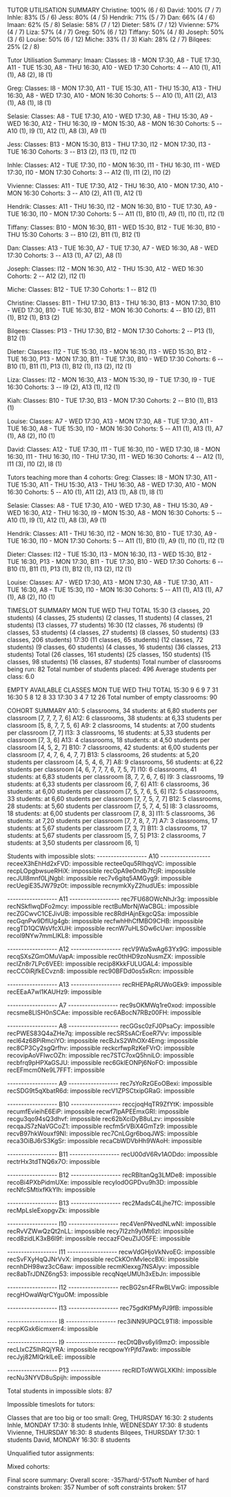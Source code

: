 TUTOR UTILISATION SUMMARY
Christine: 100% (6 / 6)
David: 100% (7 / 7)
Inhle: 83% (5 / 6)
Jess: 80% (4 / 5)
Hendrik: 71% (5 / 7)
Dan: 66% (4 / 6)
Imaan: 62% (5 / 8)
Selasie: 58% (7 / 12)
Dieter: 58% (7 / 12)
Vivienne: 57% (4 / 7)
Liza: 57% (4 / 7)
Greg: 50% (6 / 12)
Tiffany: 50% (4 / 8)
Joseph: 50% (3 / 6)
Louise: 50% (6 / 12)
Miche: 33% (1 / 3)
Kiah: 28% (2 / 7)
Bilqees: 25% (2 / 8)

Tutor Utilisation Summary:
Imaan:
  Classes: I8 - MON 17:30, A8 - TUE 17:30, A11 - TUE 15:30, A8 - THU 16:30, A10 - WED 17:30
  Cohorts: 4 -- A10 (1), A11 (1), A8 (2), I8 (1)

Greg:
  Classes: I8 - MON 17:30, A11 - TUE 15:30, A11 - THU 15:30, A13 - THU 16:30, A8 - WED 17:30, A10 - MON 16:30
  Cohorts: 5 -- A10 (1), A11 (2), A13 (1), A8 (1), I8 (1)

Selasie:
  Classes: A8 - TUE 17:30, A10 - WED 17:30, A8 - THU 15:30, A9 - WED 16:30, A12 - THU 16:30, I9 - MON 15:30, A8 - MON 16:30
  Cohorts: 5 -- A10 (1), I9 (1), A12 (1), A8 (3), A9 (1)

Jess:
  Classes: B13 - MON 15:30, B13 - THU 17:30, I12 - MON 17:30, I13 - TUE 16:30
  Cohorts: 3 -- B13 (2), I13 (1), I12 (1)

Inhle:
  Classes: A12 - TUE 17:30, I10 - MON 16:30, I11 - THU 16:30, I11 - WED 17:30, I10 - MON 17:30
  Cohorts: 3 -- A12 (1), I11 (2), I10 (2)

Vivienne:
  Classes: A11 - TUE 17:30, A12 - THU 16:30, A10 - MON 17:30, A10 - MON 16:30
  Cohorts: 3 -- A10 (2), A11 (1), A12 (1)

Hendrik:
  Classes: A11 - THU 16:30, I12 - MON 16:30, B10 - TUE 17:30, A9 - TUE 16:30, I10 - MON 17:30
  Cohorts: 5 -- A11 (1), B10 (1), A9 (1), I10 (1), I12 (1)

Tiffany:
  Classes: B10 - MON 16:30, B11 - WED 15:30, B12 - TUE 16:30, B10 - THU 15:30
  Cohorts: 3 -- B10 (2), B11 (1), B12 (1)

Dan:
  Classes: A13 - TUE 16:30, A7 - TUE 17:30, A7 - WED 16:30, A8 - WED 17:30
  Cohorts: 3 -- A13 (1), A7 (2), A8 (1)

Joseph:
  Classes: I12 - MON 16:30, A12 - THU 15:30, A12 - WED 16:30
  Cohorts: 2 -- A12 (2), I12 (1)

Miche:
  Classes: B12 - TUE 17:30
  Cohorts: 1 -- B12 (1)

Christine:
  Classes: B11 - THU 17:30, B13 - THU 16:30, B13 - MON 17:30, B10 - WED 17:30, B10 - TUE 16:30, B12 - MON 16:30
  Cohorts: 4 -- B10 (2), B11 (1), B12 (1), B13 (2)

Bilqees:
  Classes: P13 - THU 17:30, B12 - MON 17:30
  Cohorts: 2 -- P13 (1), B12 (1)

Dieter:
  Classes: I12 - TUE 15:30, I13 - MON 16:30, I13 - WED 15:30, B12 - TUE 16:30, P13 - MON 17:30, B11 - TUE 17:30, B10 - WED 17:30
  Cohorts: 6 -- B10 (1), B11 (1), P13 (1), B12 (1), I13 (2), I12 (1)

Liza:
  Classes: I12 - MON 16:30, A13 - MON 15:30, I9 - TUE 17:30, I9 - TUE 16:30
  Cohorts: 3 -- I9 (2), A13 (1), I12 (1)

Kiah:
  Classes: B10 - TUE 17:30, B13 - MON 17:30
  Cohorts: 2 -- B10 (1), B13 (1)

Louise:
  Classes: A7 - WED 17:30, A13 - MON 17:30, A8 - TUE 17:30, A11 - TUE 16:30, A8 - TUE 15:30, I10 - MON 16:30
  Cohorts: 5 -- A11 (1), A13 (1), A7 (1), A8 (2), I10 (1)

David:
  Classes: A12 - TUE 17:30, I11 - TUE 16:30, I10 - WED 17:30, I8 - MON 16:30, I11 - THU 16:30, I10 - THU 17:30, I11 - WED 16:30
  Cohorts: 4 -- A12 (1), I11 (3), I10 (2), I8 (1)

Tutors teaching more than 4 cohorts:
Greg:
  Classes: I8 - MON 17:30, A11 - TUE 15:30, A11 - THU 15:30, A13 - THU 16:30, A8 - WED 17:30, A10 - MON 16:30
  Cohorts: 5 -- A10 (1), A11 (2), A13 (1), A8 (1), I8 (1)

Selasie:
  Classes: A8 - TUE 17:30, A10 - WED 17:30, A8 - THU 15:30, A9 - WED 16:30, A12 - THU 16:30, I9 - MON 15:30, A8 - MON 16:30
  Cohorts: 5 -- A10 (1), I9 (1), A12 (1), A8 (3), A9 (1)

Hendrik:
  Classes: A11 - THU 16:30, I12 - MON 16:30, B10 - TUE 17:30, A9 - TUE 16:30, I10 - MON 17:30
  Cohorts: 5 -- A11 (1), B10 (1), A9 (1), I10 (1), I12 (1)

Dieter:
  Classes: I12 - TUE 15:30, I13 - MON 16:30, I13 - WED 15:30, B12 - TUE 16:30, P13 - MON 17:30, B11 - TUE 17:30, B10 - WED 17:30
  Cohorts: 6 -- B10 (1), B11 (1), P13 (1), B12 (1), I13 (2), I12 (1)

Louise:
  Classes: A7 - WED 17:30, A13 - MON 17:30, A8 - TUE 17:30, A11 - TUE 16:30, A8 - TUE 15:30, I10 - MON 16:30
  Cohorts: 5 -- A11 (1), A13 (1), A7 (1), A8 (2), I10 (1)


TIMESLOT SUMMARY
        MON     TUE     WED     THU     TOTAL
15:30   (3 classes, 20 students)        (4 classes, 25 students)        (2 classes, 11 students)        (4 classes, 21 students)        (13 classes, 77 students)
16:30   (12 classes, 76 students)       (9 classes, 53 students)        (4 classes, 27 students)        (8 classes, 50 students)        (33 classes, 206 students)
17:30   (11 classes, 65 students)       (12 classes, 72 students)       (9 classes, 60 students)        (4 classes, 16 students)        (36 classes, 213 students)
Total   (26 classes, 161 students)      (25 classes, 150 students)      (15 classes, 98 students)       (16 classes, 87 students)
Total number of classrooms being run: 82
Total number of students placed: 496
Average students per class: 6.0


EMPTY AVAILABLE CLASSES
        MON     TUE     WED     THU     TOTAL
15:30   9       6       9       7       31
16:30   5       8       12      8       33
17:30   3       4       7       12      26
Total number of empty classrooms: 90


COHORT SUMMARY
A10:    5 classrooms,   34 students:    at 6,80 students per classroom  [7, 7, 7, 7, 6]
A12:    6 classrooms,   38 students:    at 6,33 students per classroom  [5, 8, 7, 7, 5, 6]
A9:     2 classrooms,   14 students:    at 7,00 students per classroom  [7, 7]
I13:    3 classrooms,   16 students:    at 5,33 students per classroom  [7, 3, 6]
A13:    4 classrooms,   18 students:    at 4,50 students per classroom  [4, 5, 2, 7]
B10:    7 classrooms,   42 students:    at 6,00 students per classroom  [7, 4, 7, 6, 4, 7, 7]
B13:    5 classrooms,   26 students:    at 5,20 students per classroom  [4, 5, 4, 6, 7]
A8:     9 classrooms,   56 students:    at 6,22 students per classroom  [4, 6, 7, 7, 7, 6, 7, 5, 7]
I10:    6 classrooms,   41 students:    at 6,83 students per classroom  [8, 7, 7, 6, 7, 6]
I9:     3 classrooms,   19 students:    at 6,33 students per classroom  [6, 7, 6]
A11:    6 classrooms,   36 students:    at 6,00 students per classroom  [7, 5, 7, 6, 5, 6]
I12:    5 classrooms,   33 students:    at 6,60 students per classroom  [7, 7, 5, 7, 7]
B12:    5 classrooms,   28 students:    at 5,60 students per classroom  [7, 5, 7, 4, 5]
I8:     3 classrooms,   18 students:    at 6,00 students per classroom  [7, 8, 3]
I11:    5 classrooms,   36 students:    at 7,20 students per classroom  [7, 7, 8, 7, 7]
A7:     3 classrooms,   17 students:    at 5,67 students per classroom  [7, 3, 7]
B11:    3 classrooms,   17 students:    at 5,67 students per classroom  [5, 7, 5]
P13:    2 classrooms,   7 students:     at 3,50 students per classroom  [6, 1]


Students with impossible slots:
------------------ A10 ------------------
receeX3hEhHd2xFVD: impossible
rectee0qu5RIhqqVC: impossible
recpLOpgbwsueRHiX: impossible
recOpA9e0ndb7fcjR: impossible
recJUI8mnf0LjNgbI: impossible
rec7v6gitq5AMGyg9: impossible
recUegiE35JW79zOt: impossible
recnymkXyZ2hudUEs: impossible

------------------ A11 ------------------
rec7FU68OWcNhJr3g: impossible
recNSkflwqDFo2mcy: impossible
rectBuMbrNjWaCBGL: impossible
recZGCwvC1CEJivUB: impossible
rec8RdHAjnEkgcQSa: impossible
recGqnPw9DfIUg4gb: impossible
recfwhHhCfMBO9CHB: impossible
recgTD1QCWsVfcXUH: impossible
recnW7uHLSOw6cUwr: impossible
recol9NYw7mmLlKL8: impossible

------------------ A12 ------------------
recV9WaSwAg63Yx9G: impossible
recqSXsZGmOMuVapA: impossible
rec0thHD9zoNusmZX: impossible
recIZn8r7LPc6VEEl: impossible
recip8KkkFULUGAL4: impossible
recCC0iRjfkECvzn8: impossible
rec90BFDd0os5xRcn: impossible

------------------ A13 ------------------
recRHEPApRUWoGEk9: impossible
recEEaA7wl1KAUHz9: impossible

------------------ A7 ------------------
rec9sOKMWq1re0xod: impossible
recsme8LlSH0nSCAe: impossible
rec6ABocN7RBz00FH: impossible

------------------ A8 ------------------
recGGsc0zFJ0PsaCy: impossible
recPWES83Q4aZHe7q: impossible
recSRSsACrEoeR7Vv: impossible
recl64z68PiRmciYO: impossible
recBJxS2WhOXr4Emg: impossible
rec8CP3Cy2sgQrfhv: impossible
reckcrfwpRzKeFVrO: impossible
recovipAoVFIwcOZh: impossible
rec7STC7oxQ5hniLO: impossible
recbfrq9pHPXaGSJU: impossible
rec6GklEONPj6NoFO: impossible
recEFmcm0Ne9L7FFT: impossible

------------------ A9 ------------------
rec7sYoRzGEoOBexi: impossible
recSDG9t5qXbatR6d: impossible
recV1ZPSCtxipGRaG: impossible

------------------ B10 ------------------
reccjoqHqTR9ZfYtK: impossible
recumfEvieihE6EiP: impossible
recwf7lpAPEEmxGRI: impossible
recgu3qo94sQ3dhvf: impossible
rec62bXciDyB8uLzv: impossible
recqaJS7zNaVGCoZ1: impossible
recfm5rVBiX4GmTz9: impossible
recvB97hkWouxf9NI: impossible
rec7CnLGgr6boqJWS: impossible
reca3OiBJ6rS3KgSr: impossible
recaCbWDVbHh9WAoH: impossible

------------------ B11 ------------------
recU00dV6Rv1AODdo: impossible
rectrHx3tdTNQ6x7O: impossible

------------------ B12 ------------------
recRBltanQg3LMDe8: impossible
recoBi4PXbPidmUXe: impossible
recyIodOGPDvu9h3D: impossible
recNfcSMtixfKkYlh: impossible

------------------ B13 ------------------
rec2MadsC4Ljhe7fC: impossible
recMpLsleExopgvZk: impossible

------------------ I10 ------------------
rec4VenPNvedNLwNI: impossible
recRvVZWwQzQt2nLL: impossible
recy7I2zh9yIMt6zI: impossible
recd8zidLK3xB6l9f: impossible
reccazFOeuZlJO5FE: impossible

------------------ I11 ------------------
recwVdGHjoVkNvoEG: impossible
recSvFXyHqQJNrVvX: impossible
recCkKOnMvIeccBXi: impossible
recnhDH98wz3cC6aw: impossible
recmKlexxg7NSAlyv: impossible
rec8abTrJDNZ6ng53: impossible
recqNqeUMUh3xEbJn: impossible

------------------ I12 ------------------
recBG2sn4FRwBLVwG: impossible
recgHOwaWqrCYguOM: impossible

------------------ I13 ------------------
rec75gdKtPMyPJ9fB: impossible

------------------ I8 ------------------
rec3iNN9UPQCL9TI8: impossible
recpKGxk6icmxerr4: impossible

------------------ I9 ------------------
recDtQBvs6yIi9mzO: impossible
recLIxCZ5lhRQjYRA: impossible
recqpowYrPjfd7awb: impossible
recJyj82MIQrklLeE: impossible

------------------ P13 ------------------
recRlDToWWGLXKIhI: impossible
recNu3NYVD8uSpijh: impossible

Total students in impossible slots: 87

Impossible timeslots for tutors:



Classes that are too big or too small:
Greg, THURSDAY 16:30: 2 students
Inhle, MONDAY 17:30: 8 students
Inhle, WEDNESDAY 17:30: 8 students
Vivienne, THURSDAY 16:30: 8 students
Bilqees, THURSDAY 17:30: 1 students
David, MONDAY 16:30: 8 students


Unqualified tutor assignments:


Mixed cohorts:


Final score summary:
Overall score: -357hard/-517soft
Number of hard constraints broken: 357
Number of soft constraints broken: 517